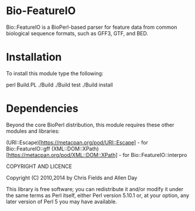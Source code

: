 # Bio-FeatureIO 

Bio::FeatureIO is a BioPerl-based parser for feature data from common biological
sequence formats, such as GFF3, GTF, and BED. 

# Installation

To install this module type the following:

   perl Build.PL
   ./Build
   ./Build test
   ./Build install

# Dependencies

Beyond the core BioPerl distribution, this module requires these other modules
and libraries:

  (URI::Escape)[https://metacpan.org/pod/URI::Escape] - for Bio::FeatureIO::gff
  (XML::DOM::XPath)[https://metacpan.org/pod/XML::DOM::XPath] - for Bio::FeatureIO::interpro

COPYRIGHT AND LICENCE

Copyright (C) 2010,2014 by Chris Fields and Allen Day

This library is free software; you can redistribute it and/or modify
it under the same terms as Perl itself, either Perl version 5.10.1 or,
at your option, any later version of Perl 5 you may have available.
